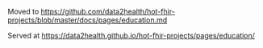 Moved to https://github.com/data2health/hot-fhir-projects/blob/master/docs/pages/education.md

Served at https://data2health.github.io/hot-fhir-projects/pages/education/